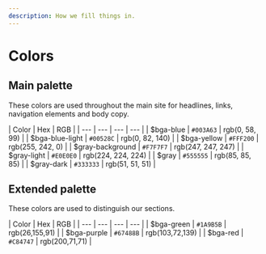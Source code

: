 ```yaml
---
description: How we fill things in.
---
```


# Colors

## Main palette

These colors are used throughout the main site for headlines, links, navigation elements and body copy.

| Color | Hex | RGB |
| --- | --- | --- | --- |
| $bga-blue | `#003A63` | rgb\(0, 58, 99\) |
| $bga-blue-light | `#00528C` | rgb\(0, 82, 140\) |
| $bga-yellow | `#FFF200` | rgb\(255, 242, 0\) |
| $gray-background | `#F7F7F7` | rgb\(247, 247, 247\) |
| $gray-light | `#E0E0E0` | rgb\(224, 224, 224\) |
| $gray | `#555555` | rgb\(85, 85, 85\) |
| $gray-dark | `#333333` | rgb\(51, 51, 51\) |

## Extended palette

These colors are used to distinguish our sections.

| Color | Hex | RGB |
| --- | --- | --- | --- |
| $bga-green | `#1A9B5B` | rgb\(26,155,91\) |
| $bga-purple | `#67488B` | rgb\(103,72,139\) |
| $bga-red | `#C84747` | rgb\(200,71,71\) |

